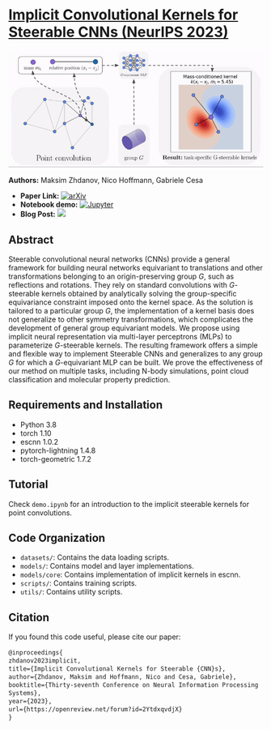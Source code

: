# [Implicit Convolutional Kernels for Steerable CNNs (NeurIPS 2023)](https://arxiv.org/abs/2212.06096)
![Figure 1](assets/approach.gif)

**Authors:** Maksim Zhdanov, Nico Hoffmann, Gabriele Cesa

<ul>
<li>
<strong>Paper Link: </strong>
<a href="https://arxiv.org/abs/2212.06096">
    <img src="https://upload.wikimedia.org/wikipedia/commons/b/bc/ArXiv_logo_2022.svg" height="20" alt="arXiv">
</a>
</li>
<li>
<strong>Notebook demo:</strong>
<a href="https://github.com/maxxxzdn/implicit-steerable-kernels/blob/main/demo.ipynb">
    <img src="https://upload.wikimedia.org/wikipedia/commons/3/38/Jupyter_logo.svg" height="20" alt="Jupyter">
</a>
</li>
<li>
<strong>Blog Post:</strong>
<a href="https://maxxxzdn.github.io/blog/implicit_kernels.html">
     <img src="https://upload.wikimedia.org/wikipedia/commons/9/91/Octicons-mark-github.svg" height="20">
</a>
</li>
</ul>

## Abstract
Steerable convolutional neural networks (CNNs) provide a general framework for building neural networks equivariant to translations and other transformations belonging to an origin-preserving group $G$, such as reflections and rotations. They rely on standard convolutions with $G$-steerable kernels obtained by analytically solving the group-specific equivariance constraint imposed onto the kernel space. As the solution is tailored to a particular group $G$, the implementation of a kernel basis does not generalize to other symmetry transformations, which complicates the development of general group equivariant models. We propose using implicit neural representation via multi-layer perceptrons (MLPs) to parameterize $G$-steerable kernels. The resulting framework offers a simple and flexible way to implement Steerable CNNs and generalizes to any group $G$ for which a $G$-equivariant MLP can be built. We prove the effectiveness of our method on multiple tasks, including N-body simulations, point cloud classification and molecular property prediction.

## Requirements and Installation

- Python 3.8
- torch 1.10
- escnn 1.0.2
- pytorch-lightning 1.4.8
- torch-geometric 1.7.2

## Tutorial
Check `demo.ipynb` for an introduction to the implicit steerable kernels for point convolutions.

## Code Organization

- `datasets/`: Contains the data loading scripts.
- `models/`: Contains model and layer implementations.
- `models/core`: Contains implementation of implicit kernels in escnn.
- `scripts/`: Contains training scripts.
- `utils/`: Contains utility scripts.

## Citation
If you found this code useful, please cite our paper:
```
@inproceedings{
zhdanov2023implicit,
title={Implicit Convolutional Kernels for Steerable {CNN}s},
author={Zhdanov, Maksim and Hoffmann, Nico and Cesa, Gabriele},
booktitle={Thirty-seventh Conference on Neural Information Processing Systems},
year={2023},
url={https://openreview.net/forum?id=2YtdxqvdjX}
}
```
